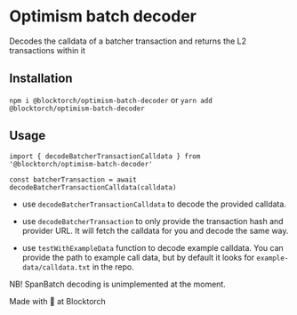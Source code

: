 
# Optimism batch decoder
Decodes the calldata of a batcher transaction and returns the L2 transactions within it

## Installation
`npm i @blocktorch/optimism-batch-decoder` or `yarn add @blocktorch/optimism-batch-decoder`

## Usage
```
import { decodeBatcherTransactionCalldata } from '@blocktorch/optimism-batch-decoder'

const batcherTransaction = await decodeBatcherTransactionCalldata(calldata)
```

- use `decodeBatcherTransactionCalldata` to decode the provided calldata.
- use `decodeBatcherTransaction` to only provide the transaction hash and provider URL. It will fetch the calldata for you and decode the same way.


- use `testWithExampleData` function to decode example calldata. You can provide the path to example call data, but by default it looks for `example-data/calldata.txt` in the repo.

NB! SpanBatch decoding is unimplemented at the moment.


Made with 💛 at Blocktorch
